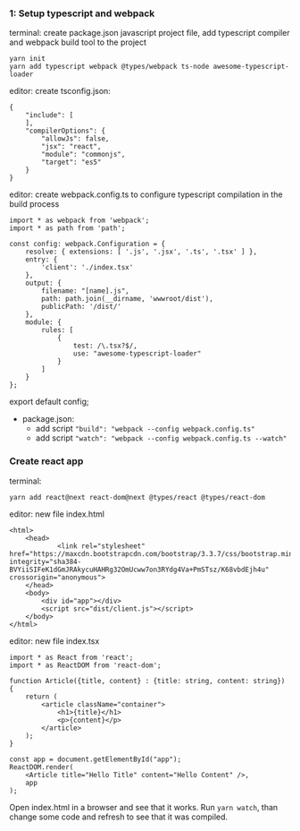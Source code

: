 ### 1: Setup typescript and webpack

terminal: create package.json javascript project file, add typescript compiler and webpack build tool to the project

    yarn init
    yarn add typescript webpack @types/webpack ts-node awesome-typescript-loader

editor: create tsconfig.json:

    {
        "include": [
        ],
        "compilerOptions": {
            "allowJs": false,
            "jsx": "react",
            "module": "commonjs",
            "target": "es5"
        }
    }

editor: create webpack.config.ts to configure typescript compilation in the build process

    import * as webpack from 'webpack';
    import * as path from 'path';

    const config: webpack.Configuration = {  
        resolve: { extensions: [ '.js', '.jsx', '.ts', '.tsx' ] },
        entry: {
            'client': './index.tsx'
        },
        output: {
            filename: "[name].js",
            path: path.join(__dirname, 'wwwroot/dist'),
            publicPath: '/dist/'
        },
        module: {
            rules: [
                {
                    test: /\.tsx?$/,
                    use: "awesome-typescript-loader"
                }
            ]
        }
    };

export default config;

- package.json: 
    - add script `"build": "webpack --config webpack.config.ts"` 
    - add script `"watch": "webpack --config webpack.config.ts --watch"` 

### Create react app

terminal:

    yarn add react@next react-dom@next @types/react @types/react-dom

editor: new file index.html

    <html>
        <head>
                <link rel="stylesheet" href="https://maxcdn.bootstrapcdn.com/bootstrap/3.3.7/css/bootstrap.min.css" integrity="sha384-BVYiiSIFeK1dGmJRAkycuHAHRg32OmUcww7on3RYdg4Va+PmSTsz/K68vbdEjh4u" crossorigin="anonymous">
        </head>
        <body>
            <div id="app"></div>
            <script src="dist/client.js"></script>
        </body>
    </html>

editor: new file index.tsx

    import * as React from 'react';
    import * as ReactDOM from 'react-dom';

    function Article({title, content} : {title: string, content: string}) {
        return (
            <article className="container">
                <h1>{title}</h1>
                <p>{content}</p>
            </article>
        );
    }

    const app = document.getElementById("app");
    ReactDOM.render(
        <Article title="Hello Title" content="Hello Content" />, 
        app
    );

Open index.html in a browser and see that it works. Run `yarn watch`, than change some code and refresh to see that it was compiled.

